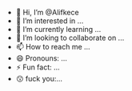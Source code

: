 - 👋 Hi, I’m @Alifkece
- 👀 I’m interested in ...
- 🌱 I’m currently learning ...
- 💞️ I’m looking to collaborate on ...
- 📫 How to reach me ...
- 😄 Pronouns: ...
- ⚡ Fun fact: ...
- 😗 fuck you:...

<!---
Alifkece/Alifkece is a ✨ special ✨ repository because its `README.md` (this file) appears on your GitHub profile.
You can click the Preview link to take a look at your changes.
--->
